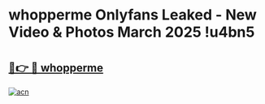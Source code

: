 # whopperme Onlyfans Leaked - New Video & Photos March 2025 !u4bn5

# <h2><a href="https://yrx6bk.iuczelnia.edu.pl?title=whopperme&ref=u4bn5">🔗👉 🔴 whopperme</a></h2>

[![acn](https://github.com/user-attachments/assets/0f9c940e-d8b0-45ae-aac7-cd30a18b3e1c)](https://yrx6bk.iuczelnia.edu.pl?title=whopperme&ref=u4bn5)

